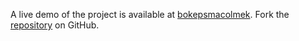 A live demo of the project is available at [bokepsmacolmek](https://bokepsmacolmek.pages.dev).
Fork the [repository](https://github.com/isderific) on GitHub.